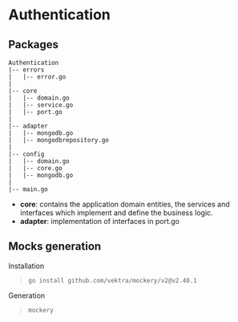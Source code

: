# Authentication
## Packages
```
Authentication
|-- errors
|   |-- error.go
|
|-- core
|   |-- domain.go
|   |-- service.go
|   |-- port.go
|
|-- adapter
|   |-- mongodb.go
|   |-- mongodbrepository.go
|
|-- config
|   |-- domain.go
|   |-- core.go
|   |-- mongodb.go
|
|-- main.go
```
- **core**: contains the application domain entities, the services and interfaces which implement and define the business logic.
- **adapter**: implementation of interfaces in port.go


## Mocks generation
Installation

>`go install github.com/vektra/mockery/v2@v2.40.1`

Generation

>`mockery`